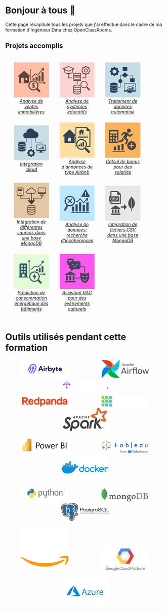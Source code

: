 # Bonjour à tous 👋

Cette page récapitule tous les projets que j'ai effectué dans le cadre de ma formation d'Ingénieur Data chez OpenClassRooms.

## Projets accomplis

<p align="center">
    <table style="table-layout: fixed; width: 90%; border-spacing: 20px; border-collapse: separate;">
        <tr>
            <td align="center" width="33%" style="border:none;">
                <a href="https://github.com/nau81000/property_business_analysis" target="_blank">
                    <img src="images/real_estate_sales_analysis.png" alt="Analyse de ventes immobilières" width="200">
                    <br>
                    <em>Analyse de ventes immobilières</em>
                </a>
            </td>
            <td align="center" width="33%" style="border:none;">
                <a href="https://github.com/nau81000/educational_systems_analysis" target="_blank">
                    <img src="images/educational_systems_analysis.png" alt="Analyse de systèmes éducatifs" width="200">
                    <br>
                    <em>Analyse de systèmes éducatifs</em>
                </a>
            </td>
            <td align="center" width="33%" style="border:none;">
                <a href="https://github.com/nau81000/treatment_automation" target="_blank">
                    <img src="images/automated_processing.png" alt="Traitement de données automatisé" width="200">
                    <br>
                    <em>Traitement de données automatisé</em>
                </a>
            </td>
        </tr>
        <tr>
            <td align="center" width="33%" style="border:none;">
                <a href="https://github.com/nau81000/cloud_integration" target="_blank">
                    <img src="images/cloud_integration.png" alt="Intégration cloud" width="200">
                    <br>
                    <em>Intégration cloud</em>
                </a>
            </td>
            <td align="center" width="33%" style="border:none;">
                <a href="https://github.com/nau81000/ad_analysis" target="_blank">
                    <img src="images/ad_analysis.png" alt="Analyse d'annonces de type Airbnb" width="200">
                    <br>
                    <em>Analyse d'annonces de type Airbnb</em>
                </a>
            </td>
            <td align="center" width="33%" style="border:none;">
                <a href="https://github.com/nau81000/rewards" target="_blank">
                    <img src="images/bonus_calculation.png" alt="Calcul de bonus pour des salariés" width="200">
                    <br>
                    <em>Calcul de bonus pour des salariés</em>
                </a>
            </td>
        </tr>
        <tr>
            <td align="center" width="33%" style="border:none;">
                <a href="https://github.com/nau81000/data_integration" target="_blank">
                    <img src="images/data_integration.png" alt="Intégration de différentes sources dans une base MongoDB" width="200">
                    <br>
                    <em>Intégration de différentes sources dans une base MongoDB</em>
                </a>
            </td>
            <td align="center" width="33%" style="border:none;">
                <a href="https://github.com/nau81000/data_inconsistency" target="_blank">
                    <img src="images/data_inconsistency.png" alt="Analyse de données: recherche d'incohérences" width="200">
                    <br>
                    <em>Analyse de données: recherche d'incohérences</em>
                </a>
            </td>
            <td align="center" width="33%" style="border:none;">
                <a href="https://github.com/nau81000/csv_to_mongo" target="_blank">
                    <img src="images/csv_to_mongo.png" alt="Intégration de fichiers CSV dans une base MongoDB" width="200">
                    <br>
                    <em>Intégration de fichiers CSV dans une base MongoDB</em>
                </a>
            </td>
        </tr>
        <tr>
            <td align="center" width="33%" style="border:none;">
                <a href="https://github.com/nau81000/building_energy_prediction" target="_blank">
                    <img src="images/building_energy_prediction.png" alt="Prédiction de consommation énergétique des bâtiments" width="200">
                    <br>
                    <em>Prédiction de consommation énergétique des bâtiments</em>
                </a>
            </td>
            <td align="center" width="33%" style="border:none;">
                <a href="https://github.com/nau81000/event-rag" target="_blank">
                    <img src="images/event_rag.png" alt="Assistant RAG pour évènements culturels" width="200">
                    <br>
                    <em>Assistant RAG pour des évènements culturels</em>
                </a>
            </td>
            <td align="center" width="33%" style="border:none;">
            &nbsp;
            </td>
        </tr>
    </table>
</p>

# Outils utilisés pendant cette formation

<p align="center">
    <img src="images/airbyte.svg" alt="Airbyte" width="150" hspace="50">
    <img src="images/airflow.svg" alt="Airflow" width="150" hspace="50">
    <img src="images/kestra.png" alt="Kestra" width="150" hspace="50">
</p>
<p align="center">
    <img src="images/redpanda.svg" alt="Redpanda" width="150" hspace="50">
    <img src="images/debezium.svg" alt="Debezium" width="150" hspace="50">
    <img src="images/spark.png" alt="Spark" width="150" hspace="50">
</p>
<p align="center">
    <img src="images/powerbi.png" alt="PowerBI" width="150" hspace="50">
    <img src="images/tableau.png" alt="Tableau" width="150" hspace="50">
    <img src="images/docker.png" alt="Docker" width="150" hspace="50">
</p>
<p align="center">
    <img src="images/python.png" alt="Python" width="150" hspace="50">
    <img src="images/mongodb.png" alt="MongoDB" width="150" hspace="50">
    <img src="images/postgresql.png" alt="Postgresql" width="150" hspace="50">
</p>
<p align="center">
    <img src="images/aws.png" alt="AWS" width="150" hspace="50">
    <img src="images/gcp.png" alt="GCP" width="150" hspace="50">
    <img src="images/azure.png" alt="Azure" width="150" hspace="50">
</p>
